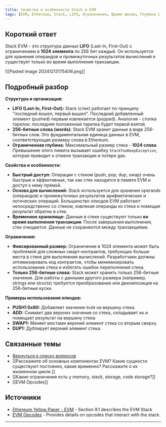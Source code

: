```yaml
---
title: Свойства и особенности Stack в EVM
tags: [EVM, Ethereum, Stack, LIFO, Ограничения, Время жизни, Глубина стека]
---
```

## Короткий ответ

Stack EVM - это структура данных **LIFO** (Last-In, First-Out) с ограничением в **1024 элемента** по 256 бит каждый.  Он используется для хранения операндов и промежуточных результатов вычислений и существует только во время выполнения транзакции.

![[Pasted image 20241213175406.png]]
## Подробный разбор

**Структура и организация:**

* **LIFO (Last-In, First-Out):**  Stack (стек) работает по принципу "последний вошел, первый вышел". Последний добавленный элемент (pushed) первым извлекается (popped). Аналогия - стопка тарелок: последняя положенная тарелка будет первой взятой.
* **256-битные слова (words):** Stack EVM хранит данные в виде 256-битных слов. Это фундаментальная единица данных в EVM, соответствующая размеру слова в Ethereum.
* **Ограниченная глубина:** Максимальный размер стека - **1024 слова**. Превышение этого лимита вызывает ошибку `StackTooDeepException`, которая приводит к отмене транзакции и потере gas.


**Свойства и особенности:**

* **Быстрый доступ:** Операции с стеком (push, pop, dup, swap) очень быстрые и эффективные, так как стек находится в памяти EVM и доступ к нему прямой.
* **Основа для вычислений:** Stack используется для хранения operands (операндов) и  промежуточных результатов арифметических и логических операций.  Большинство опкодов EVM работают непосредственно со стеком, извлекая операнды из стека и помещая результат обратно в стек.
* **Временное хранилище:** Данные в стеке существуют только  **во время выполнения транзакции**.  После завершения выполнения, стек очищается. Данные не сохраняются между транзакциями.


**Ограничения:**

* **Фиксированный размер:** Ограничение в 1024 элемента может быть проблемой для сложных смарт-контрактов, требующих больше места в стеке для выполнения вычислений.  Разработчики должны оптимизировать код контрактов, чтобы минимизировать использование стека и избегать ошибок переполнения стека.
* **Только 256-битные слова:**  Stack может хранить только 256-битные значения.  Для работы с данными другого размера (например, strings или structs)  требуется преобразование или декомпозиция на 256-битные куски.


**Примеры использования опкодов:**

* **PUSH1 0x60:** Добавляет значение `0x60` на вершину стека.
* **ADD:** Снимает два верхних значения со стека, складывает их и помещает результат на вершину стека.
* **SWAP1:** Меняет местами верхний элемент стека со вторым сверху.
* **DUP1:** Дублирует верхний элемент стека.

## Связанные темы

* [Вернуться к списку вопросов](4.%20Список%20вопросов.md)
* [[Расскажите об основных компонентах EVM? Какие сущности существуют постоянно, какие временно? Расскажите о их жизненном цикле.]]
* [[Какие ограничения есть у memory, stack, storage, code storage?]]
* [[EVM Opcodes]]
## Источники

* [Ethereum Yellow Paper - EVM](https://ethereum.github.io/yellowpaper/paper.pdf#page=12)  - Section 9.1 describes the EVM Stack
* [EVM Opcodes](https://www.ethervm.io/) -  Provides details on opcodes that interact with the stack.

---